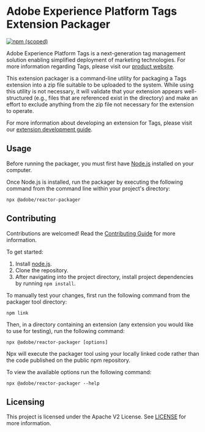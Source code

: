 # Adobe Experience Platform Tags Extension Packager

[![npm (scoped)](https://img.shields.io/npm/v/@adobe/reactor-packager.svg?style=flat)](https://www.npmjs.com/package/@adobe/reactor-packager)

Adobe Experience Platform Tags is a next-generation tag management solution enabling simplified deployment of marketing technologies. For more information regarding Tags, please visit our [product website](http://www.adobe.com/enterprise/cloud-platform/launch.html).

This extension packager is a command-line utility for packaging a Tags extension into a zip file suitable to be uploaded to the system. While using this utility is not necessary, it will validate that your extension appears well-structured (e.g., files that are referenced exist in the directory) and make an effort to exclude anything from the zip file not necessary for the extension to operate.

For more information about developing an extension for Tags, please visit our [extension development guide](https://experienceleague.adobe.com/docs/experience-platform/tags/extension-dev/overview.html).

## Usage

Before running the packager, you must first have [Node.js](https://nodejs.org/en/) installed on your computer.

Once Node.js is installed, run the packager by executing the following command from the command line within your project's directory:

```
npx @adobe/reactor-packager
```

## Contributing

Contributions are welcomed! Read the [Contributing Guide](CONTRIBUTING.md) for more information.

To get started:

1. Install [node.js](https://nodejs.org/).
3. Clone the repository.
4. After navigating into the project directory, install project dependencies by running `npm install`.

To manually test your changes, first run the following command from the packager tool directory:

```
npm link
```

Then, in a directory containing an extension (any extension you would like to use for testing), run the following command:

```
npx @adobe/reactor-packager [options]
```

Npx will execute the packager tool using your locally linked code rather than the code published on the public npm repository.

To view the available options run the following command:

```
npx @adobe/reactor-packager --help
```
 
## Licensing

This project is licensed under the Apache V2 License. See [LICENSE](LICENSE) for more information.
